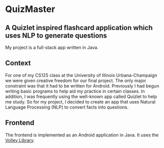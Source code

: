 # QuizMaster

## A Quizlet inspired flashcard application which uses NLP to generate questions
My project is a full-stack app written in Java.

## Context
For one of my CS125 class at the University of Illinois Urbana-Champaign we were given creative freedom for our final project. The only major constraint was that it had to be written for Android. Previously I had begun writing basic programs to help aid my practice in certain classes. In addition, I was frequently using the well-known app called Quizlet to help me study. So for my project, I decided to create an app that uses Natural Language Processing (NLP) to convert facts into questions.

## Frontend
The frontend is implemented as an Android application in Java. It uses the [Volley Library](https://github.com/google/volley).


